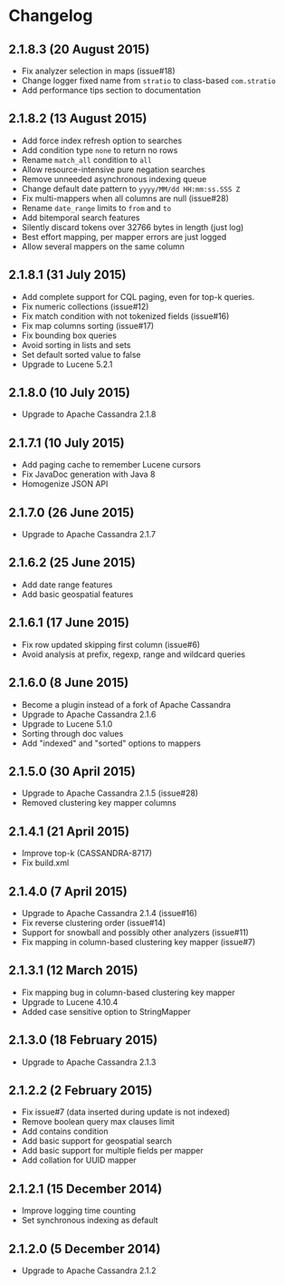 # Changelog

## 2.1.8.3 (20 August 2015)
 * Fix analyzer selection in maps (issue#18)
 * Change logger fixed name from `stratio` to class-based `com.stratio`
 * Add performance tips section to documentation

## 2.1.8.2 (13 August 2015)

 * Add force index refresh option to searches
 * Add condition type `none` to return no rows
 * Rename `match_all` condition to `all`
 * Allow resource-intensive pure negation searches
 * Remove unneeded asynchronous indexing queue
 * Change default date pattern to `yyyy/MM/dd HH:mm:ss.SSS Z`
 * Fix multi-mappers when all columns are null (issue#28)
 * Rename `date_range` limits to `from` and `to`
 * Add bitemporal search features
 * Silently discard tokens over 32766 bytes in length (just log)
 * Best effort mapping, per mapper errors are just logged
 * Allow several mappers on the same column

## 2.1.8.1 (31 July 2015)

 * Add complete support for CQL paging, even for top-k queries.
 * Fix numeric collections (issue#12)
 * Fix match condition with not tokenized fields (issue#16)
 * Fix map columns sorting (issue#17)
 * Fix bounding box queries
 * Avoid sorting in lists and sets
 * Set default sorted value to false
 * Upgrade to Lucene 5.2.1

## 2.1.8.0 (10 July 2015)

 * Upgrade to Apache Cassandra 2.1.8

## 2.1.7.1 (10 July 2015)

 * Add paging cache to remember Lucene cursors
 * Fix JavaDoc generation with Java 8
 * Homogenize JSON API

## 2.1.7.0 (26 June 2015)

 * Upgrade to Apache Cassandra 2.1.7

## 2.1.6.2 (25 June 2015)

 * Add date range features
 * Add basic geospatial features

## 2.1.6.1 (17 June 2015)

 * Fix row updated skipping first column (issue#6)
 * Avoid analysis at prefix, regexp, range and wildcard queries

## 2.1.6.0 (8 June 2015)

 * Become a plugin instead of a fork of Apache Cassandra
 * Upgrade to Apache Cassandra 2.1.6
 * Upgrade to Lucene 5.1.0
 * Sorting through doc values
 * Add "indexed" and "sorted" options to mappers

## 2.1.5.0 (30 April 2015)

 * Upgrade to Apache Cassandra 2.1.5 (issue#28)
 * Removed clustering key mapper columns

## 2.1.4.1 (21 April 2015)

 * Improve top-k (CASSANDRA-8717)
 * Fix build.xml

## 2.1.4.0 (7 April 2015)

 * Upgrade to Apache Cassandra 2.1.4 (issue#16)
 * Fix reverse clustering order (issue#14)
 * Support for snowball and possibly other analyzers (issue#11)
 * Fix mapping in column-based clustering key mapper (issue#7)

## 2.1.3.1 (12 March 2015)

 * Fix mapping bug in column-based clustering key mapper
 * Upgrade to Lucene 4.10.4
 * Added case sensitive option to StringMapper

## 2.1.3.0 (18 February 2015)

 * Upgrade to Apache Cassandra 2.1.3

## 2.1.2.2 (2 February 2015)

 * Fix issue#7 (data inserted during update is not indexed)
 * Remove boolean query max clauses limit
 * Add contains condition
 * Add basic support for geospatial search
 * Add basic support for multiple fields per mapper
 * Add collation for UUID mapper

## 2.1.2.1 (15 December 2014)

 * Improve logging time counting
 * Set synchronous indexing as default

## 2.1.2.0 (5 December 2014)

 * Upgrade to Apache Cassandra 2.1.2